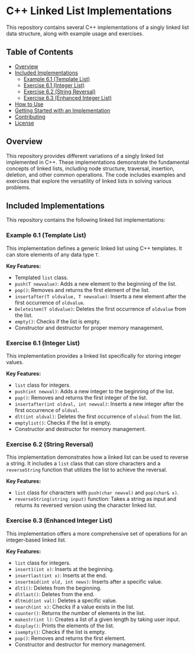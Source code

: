 # C++ Linked List Implementations

This repository contains several C++ implementations of a singly linked list data structure, along with example usage and exercises.

## Table of Contents

- [Overview](#overview)
- [Included Implementations](#included-implementations)
    - [Example 6.1 (Template List)](#example-61-template-list)
    - [Exercise 6.1 (Integer List)](#exercise-61-integer-list)
    - [Exercise 6.2 (String Reversal)](#exercise-62-string-reversal)
    - [Exercise 6.3 (Enhanced Integer List)](#exercise-63-enhanced-integer-list)
- [How to Use](#how-to-use)
- [Getting Started with an Implementation](#getting-started-with-an-implementation)
- [Contributing](#contributing)
- [License](#license)

## Overview

This repository provides different variations of a singly linked list implemented in C++. These implementations demonstrate the fundamental concepts of linked lists, including node structure, traversal, insertion, deletion, and other common operations. The code includes examples and exercises that explore the versatility of linked lists in solving various problems.

## Included Implementations

This repository contains the following linked list implementations:

### Example 6.1 (Template List)

This implementation defines a generic linked list using C++ templates. It can store elements of any data type `T`.

**Key Features:**

* Templated `list` class.
* `push(T newvalue)`: Adds a new element to the beginning of the list.
* `pop()`: Removes and returns the first element of the list.
* `insertafter(T oldvalue, T newvalue)`: Inserts a new element after the first occurrence of `oldvalue`.
* `Deleteitem(T oldvalue)`: Deletes the first occurrence of `oldvalue` from the list.
* `empty()`: Checks if the list is empty.
* Constructor and destructor for proper memory management.

### Exercise 6.1 (Integer List)

This implementation provides a linked list specifically for storing integer values.

**Key Features:**

* `list` class for integers.
* `push(int newval)`: Adds a new integer to the beginning of the list.
* `pop()`: Removes and returns the first integer of the list.
* `insertafter(int oldval, int newval)`: Inserts a new integer after the first occurrence of `oldval`.
* `dlt(int oldval)`: Deletes the first occurrence of `oldval` from the list.
* `emptylist()`: Checks if the list is empty.
* Constructor and destructor for memory management.

### Exercise 6.2 (String Reversal)

This implementation demonstrates how a linked list can be used to reverse a string. It includes a `list` class that can store characters and a `reverseString` function that utilizes the list to achieve the reversal.

**Key Features:**

* `list` class for characters with `push(char newval)` and `pop(char& x)`.
* `reverseString(string input)` function: Takes a string as input and returns its reversed version using the character linked list.

### Exercise 6.3 (Enhanced Integer List)

This implementation offers a more comprehensive set of operations for an integer-based linked list.

**Key Features:**

* `list` class for integers.
* `insert1(int x)`: Inserts at the beginning.
* `insertlast(int x)`: Inserts at the end.
* `insertmid(int old, int newv)`: Inserts after a specific value.
* `dlt1()`: Deletes from the beginning.
* `dltlast()`: Deletes from the end.
* `dltmid(int val)`: Deletes a specific value.
* `search(int x)`: Checks if a value exists in the list.
* `counter()`: Returns the number of elements in the list.
* `makestr(int l)`: Creates a list of a given length by taking user input.
* `display()`: Prints the elements of the list.
* `isempty()`: Checks if the list is empty.
* `pop()`: Removes and returns the first element.
* Constructor and destructor for memory management.
